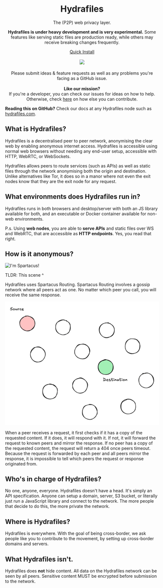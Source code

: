 <h1 align="center">Hydrafiles</h1>
<p align="center">The (P2P) web privacy layer.</p>
<p align="center"><strong>Hydrafiles is under heavy development and is very experimental.</strong> Some features like serving static files are production ready, while others may receive breaking changes frequently.</p>
<p align="center">
  <a href="https://github.com/StarfilesFileSharing/hydrafiles/releases">Quick Install</a>
  <br><br>
  <img src="./public/favicon.ico">
  <br><br>
  Please submit ideas & feature requests as well as any problems you're facing as a GitHub issue.
  <br><br>
  <strong>Like our mission?</strong>
  <br>
  If you're a developer, you can check our issues for ideas on how to help. Otherwise, check <a href="#contribute-to-hydrafiles">here</a> on how else you can contribute.
</p>

**Reading this on GitHub?** Check our docs at any Hydrafiles node such as [hydrafiles.com](https://hydrafiles.com).

## What is Hydrafiles?

Hydrafiles is a decentralised peer to peer network, anonymising the clear web by enabling anonymous internet access. Hydrafiles is accessible using normal web browsers without needing any end-user setup, accessible with HTTP, WebRTC, or
WebSockets.

Hydrafiles allows peers to route services (such as APIs) as well as static files through the network anonymising both the origin and destination. Unlike alternatives like Tor, it does so in a manor where not even the exit nodes know that
they are the exit node for any request.

## What environments does Hydrafiles run in?

Hydrafiles runs in both browsers and desktop/server with both an JS library available for both, and an executable or Docker container available for non-web environments.

P.s. Using **web nodes**, you are able to **serve APIs** and static files over WS and WebRTC, that are accessible as **HTTP endpoints**. Yes, you read that right.

## How is it anonymous?

![I'm Spartacus!](public/i-am-spartacus.gif)

TLDR: This scene ^

Hydrafiles uses Spartacus Routing. Spartacus Routing involves a gossip network where all peers act as one. No matter which peer you call, you will receive the same response.

![Visualised](public/spartacus-routing.gif)

When a peer receives a request, it first checks if it has a copy of the requested content. If it does, it will respond with it. If not, it will forward the request to known peers and mirror the response. If no peer has a copy of the
requested content, the request will return a 404 once peers timeout. Because the request is forwarded by each peer and all peers mirror the response, it is impossible to tell which peers the request or response originated from.

## Who's in charge of Hydrafiles?

No one, anyone, everyone. Hydrafiles doesn't have a head. It's simply an API specification. Anyone can setup a domain, server, S3 bucket, or literally just run a JavaScript library and connect to the network. The more people that decide to
do this, the more private the network.

## Where is Hydrafiles?

Hydrafiles is everywhere. With the goal of being cross-border, we ask people like you to contribute to the movement, by setting up cross-border domains and servers.

## What Hydrafiles isn't.

Hydrafiles does **not** hide content. All data on the Hydrafiles network can be seen by all peers. Sensitive content MUST be encrypted before submission to the network.
